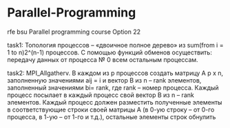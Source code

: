 # Parallel-Programming

rfe bsu Parallel programming course
Option 22

task1:
Топология процессов – «двоичное полное дерево» из sum(from i = 1 to n)2^(n-1)
процессов. С помощью функций обменов осуществить: 
передачу данных от процесса № 0 всем остальным процессам.

task2: 
MPI_Allgatherv. В каждом из p процессов создать матрицу A p x
n, заполненную значениями aij = i и вектор B из n – rank элементов, заполненный значениями bi= rank, где rank – номер процесса. 
Каждый процесс посылает в каждый процесс свой вектор B из n – rank элементов. 
Каждый процесс должен разместить полученные элементы в соответствующие строки своей матрицы А (в 0-ую строку – от 0-го процесса,
в 1-ую – от 1-го и т.д.), остальные элементы строк обнулить
